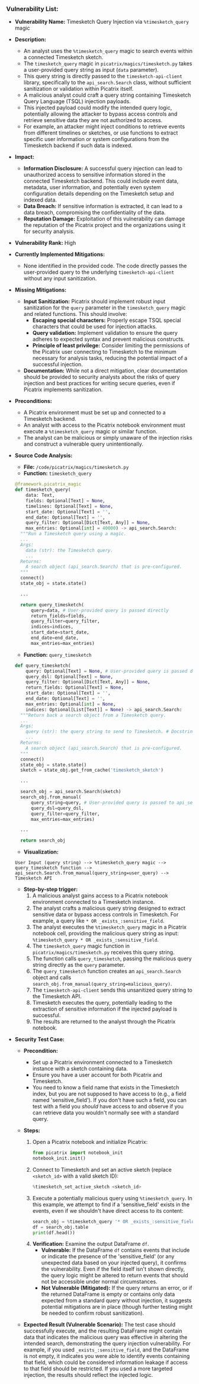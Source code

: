 ### Vulnerability List:

- **Vulnerability Name:** Timesketch Query Injection via `%timesketch_query` magic

- **Description:**
    - An analyst uses the `%timesketch_query` magic to search events within a connected Timesketch sketch.
    - The `timesketch_query` magic in `picatrix/magics/timesketch.py` takes a user-provided query string as input (`data` parameter).
    - This query string is directly passed to the `timesketch-api-client` library, specifically to the `api_search.Search` class, without sufficient sanitization or validation within Picatrix itself.
    - A malicious analyst could craft a query string containing Timesketch Query Language (TSQL) injection payloads.
    - This injected payload could modify the intended query logic, potentially allowing the attacker to bypass access controls and retrieve sensitive data they are not authorized to access.
    - For example, an attacker might inject conditions to retrieve events from different timelines or sketches, or use functions to extract specific user information or system configurations from the Timesketch backend if such data is indexed.

- **Impact:**
    - **Information Disclosure:** A successful query injection can lead to unauthorized access to sensitive information stored in the connected Timesketch backend. This could include event data, metadata, user information, and potentially even system configuration details depending on the Timesketch setup and indexed data.
    - **Data Breach:** If sensitive information is extracted, it can lead to a data breach, compromising the confidentiality of the data.
    - **Reputation Damage:** Exploitation of this vulnerability can damage the reputation of the Picatrix project and the organizations using it for security analysis.

- **Vulnerability Rank:** High

- **Currently Implemented Mitigations:**
    - None identified in the provided code. The code directly passes the user-provided query to the underlying `timesketch-api-client` without any input sanitization.

- **Missing Mitigations:**
    - **Input Sanitization:** Picatrix should implement robust input sanitization for the `query` parameter in the `timesketch_query` magic and related functions. This should involve:
        - **Escaping special characters:** Properly escape TSQL special characters that could be used for injection attacks.
        - **Query validation:** Implement validation to ensure the query adheres to expected syntax and prevent malicious constructs.
        - **Principle of least privilege:** Consider limiting the permissions of the Picatrix user connecting to Timesketch to the minimum necessary for analysis tasks, reducing the potential impact of a successful injection.
    - **Documentation:** While not a direct mitigation, clear documentation should be provided to security analysts about the risks of query injection and best practices for writing secure queries, even if Picatrix implements sanitization.

- **Preconditions:**
    - A Picatrix environment must be set up and connected to a Timesketch backend.
    - An analyst with access to the Picatrix notebook environment must execute a `%timesketch_query` magic or similar function.
    - The analyst can be malicious or simply unaware of the injection risks and construct a vulnerable query unintentionally.

- **Source Code Analysis:**
    - **File:** `/code/picatrix/magics/timesketch.py`
    - **Function:** `timesketch_query`

    ```python
    @framework.picatrix_magic
    def timesketch_query(
        data: Text,
        fields: Optional[Text] = None,
        timelines: Optional[Text] = None,
        start_date: Optional[Text] = '',
        end_date: Optional[Text] = '',
        query_filter: Optional[Dict[Text, Any]] = None,
        max_entries: Optional[int] = 40000) -> api_search.Search:
      """Run a Timesketch query using a magic.
      ...
      Args:
        data (str): the Timesketch query.
        ...
      Returns:
        A search object (api_search.Search) that is pre-configured.
      """
      connect()
      state_obj = state.state()

      ...

      return query_timesketch(
          query=data, # User-provided query is passed directly
          return_fields=fields,
          query_filter=query_filter,
          indices=indices,
          start_date=start_date,
          end_date=end_date,
          max_entries=max_entries)
    ```

    - **Function:** `query_timesketch`

    ```python
    def query_timesketch(
        query: Optional[Text] = None, # User-provided query is passed directly
        query_dsl: Optional[Text] = None,
        query_filter: Optional[Dict[Text, Any]] = None,
        return_fields: Optional[Text] = None,
        start_date: Optional[Text] = '',
        end_date: Optional[Text] = '',
        max_entries: Optional[int] = None,
        indices: Optional[List[Text]] = None) -> api_search.Search:
      """Return back a search object from a Timesketch query.
      ...
      Args:
        query (str): the query string to send to Timesketch. # Docstring confirms user-provided query is sent to Timesketch
        ...
      Returns:
        A search object (api_search.Search) that is pre-configured.
      """
      connect()
      state_obj = state.state()
      sketch = state_obj.get_from_cache('timesketch_sketch')

      ...

      search_obj = api_search.Search(sketch)
      search_obj.from_manual(
          query_string=query, # User-provided query is passed to api_search.Search without sanitization
          query_dsl=query_dsl,
          query_filter=query_filter,
          max_entries=max_entries)

      ...

      return search_obj
    ```

    - **Visualization:**

    ```
    User Input (query string) --> %timesketch_query magic --> query_timesketch function --> api_search.Search.from_manual(query_string=user_query) --> Timesketch API
    ```

    - **Step-by-step trigger:**
        1. A malicious analyst gains access to a Picatrix notebook environment connected to a Timesketch instance.
        2. The analyst crafts a malicious query string designed to extract sensitive data or bypass access controls in Timesketch. For example, a query like `* OR _exists_:sensitive_field`.
        3. The analyst executes the `%timesketch_query` magic in a Picatrix notebook cell, providing the malicious query string as input: `%timesketch_query * OR _exists_:sensitive_field`.
        4. The `timesketch_query` magic function in `picatrix/magics/timesketch.py` receives this query string.
        5. The function calls `query_timesketch`, passing the malicious query string directly as the `query` parameter.
        6. The `query_timesketch` function creates an `api_search.Search` object and calls `search_obj.from_manual(query_string=malicious_query)`.
        7. The `timesketch-api-client` sends this unsanitized query string to the Timesketch API.
        8. Timesketch executes the query, potentially leading to the extraction of sensitive information if the injected payload is successful.
        9. The results are returned to the analyst through the Picatrix notebook.

- **Security Test Case:**
    - **Precondition:**
        - Set up a Picatrix environment connected to a Timesketch instance with a sketch containing data.
        - Ensure you have a user account for both Picatrix and Timesketch.
        - You need to know a field name that exists in the Timesketch index, but you are not supposed to have access to (e.g., a field named 'sensitive_field'). If you don't have such a field, you can test with a field you *should* have access to and observe if you can retrieve data you wouldn't normally see with a standard query.

    - **Steps:**
        1. Open a Picatrix notebook and initialize Picatrix:
           ```python
           from picatrix import notebook_init
           notebook_init.init()
           ```
        2. Connect to Timesketch and set an active sketch (replace `<sketch_id>` with a valid sketch ID):
           ```python
           %timesketch_set_active_sketch <sketch_id>
           ```
        3. Execute a potentially malicious query using `%timesketch_query`. In this example, we attempt to find if a 'sensitive_field' exists in the events, even if we shouldn't have direct access to its content:
           ```python
           search_obj = %timesketch_query '* OR _exists_:sensitive_field'
           df = search_obj.table
           print(df.head())
           ```
        4. **Verification:** Examine the output DataFrame `df`.
            - **Vulnerable:** If the DataFrame `df` contains events that include or indicate the presence of the 'sensitive_field' (or any unexpected data based on your injected query), it confirms the vulnerability. Even if the field itself isn't shown directly, the query logic might be altered to return events that should not be accessible under normal circumstances.
            - **Not Vulnerable (Mitigated):** If the query returns an error, or if the returned DataFrame is empty or contains only data expected from a standard query without injection, it suggests potential mitigations are in place (though further testing might be needed to confirm robust sanitization).

    - **Expected Result (Vulnerable Scenario):** The test case should successfully execute, and the resulting DataFrame might contain data that indicates the malicious query was effective in altering the intended search, demonstrating the query injection vulnerability. For example, if you used `_exists_:sensitive_field`, and the DataFrame is not empty, it indicates you were able to identify events containing that field, which could be considered information leakage if access to that field should be restricted. If you used a more targeted injection, the results should reflect the injected logic.